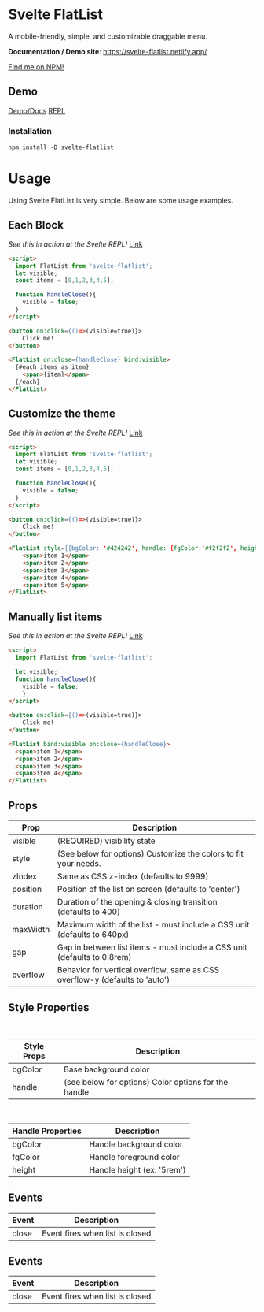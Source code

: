 # Svelte FlatList

A mobile-friendly, simple, and customizable draggable menu.

**Documentation / Demo site**: https://svelte-flatlist.netlify.app/

[Find me on NPM!](https://www.npmjs.com/package/svelte-flatlist)

## Demo

[Demo/Docs](https://svelte-flatlist.netlify.app/)
[REPL](https://svelte.dev/repl/b1b6b42ca4c944ca99f0063d5ca1ccdb?version=3.44.2)

### Installation

`npm install -D svelte-flatlist`

# Usage

Using Svelte FlatList is very simple. Below are some usage examples.

## Each Block

_See this in action at the Svelte REPL!_
[Link](https://svelte.dev/repl/2cfb8d8b8ff2447688874a2e0dacb731?version=3.44.2)

```html
<script>
  import FlatList from 'svelte-flatlist';
  let visible;
  const items = [0,1,2,3,4,5];

  function handleClose(){
    visible = false;
  }
</script>

<button on:click={()=>(visible=true)}>
	Click me!
</button>

<FlatList on:close={handleClose} bind:visible>
  {#each items as item}
    <span>{item}</span>
  {/each}
</FlatList>
```

## Customize the theme

_See this in action at the Svelte REPL!_
[Link](https://svelte.dev/repl/dbe96ccc7e974dee80ce57a45d17ae2e?version=3.44.2)

```html
<script>
  import FlatList from 'svelte-flatlist';
  let visible;
  const items = [0,1,2,3,4,5];

  function handleClose(){
    visible = false;
  }
</script>

<button on:click={()=>(visible=true)}>
	Click me!
</button>

<FlatList style={{bgColor: '#424242', handle: {fgColor:'#f2f2f2', height: '2rem', bgColor: '#000000'}}} on:close={handleClose} bind:visible>
    <span>item 1</span>
    <span>item 2</span>
    <span>item 3</span>
    <span>item 4</span>
    <span>item 5</span>
</FlatList>
```

## Manually list items

_See this in action at the Svelte REPL!_
[Link](https://svelte.dev/repl/dbe96ccc7e974dee80ce57a45d17ae2e?version=3)

```html
<script>
  import FlatList from 'svelte-flatlist';

  let visible;
  function handleClose(){
    visible = false;
	}
</script>

<button on:click={()=>(visible=true)}>
	Click me!
</button>

<FlatList bind:visible on:close={handleClose}>
  <span>item 1</span>
  <span>item 2</span>
  <span>item 3</span>
  <span>item 4</span>
</FlatList>
```

## Props

| Prop     | Description                                                                 |
| -------- | --------------------------------------------------------------------------- |
| visible  | (REQUIRED) visibility state                                                 |
| style    | (See below for options) Customize the colors to fit your needs.             |
| zIndex   | Same as CSS z-index (defaults to 9999)                                      |
| position | Position of the list on screen (defaults to 'center')                       |
| duration | Duration of the opening & closing transition (defaults to 400)              |
| maxWidth | Maximum width of the list - must include a CSS unit (defaults to 640px)     |
| gap      | Gap in between list items - must include a CSS unit (defaults to 0.8rem)    |
| overflow | Behavior for vertical overflow, same as CSS overflow-y (defaults to 'auto') |

## Style Properties

<br/>

| Style Props | Description                                          |
| ----------- | ---------------------------------------------------- |
| bgColor     | Base background color                                |
| handle      | (see below for options) Color options for the handle |

<br/>

| Handle Properties | Description                |
| ----------------- | -------------------------- |
| bgColor           | Handle background color    |
| fgColor           | Handle foreground color    |
| height            | Handle height (ex: '5rem') |

## Events

| Event | Description                     |
| ----- | ------------------------------- |
| close | Event fires when list is closed |

## Events

| Event | Description                     |
| ----- | ------------------------------- |
| close | Event fires when list is closed |
